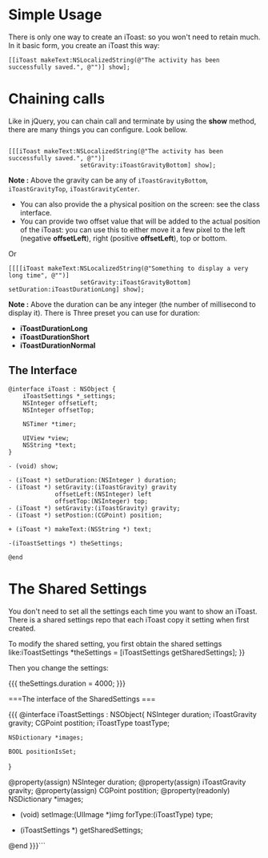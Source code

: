 # Simple Usage #

There is only one way to create an iToast: so you won't need to retain much. In it basic form, you create an iToast this way:

```
[[iToast makeText:NSLocalizedString(@"The activity has been successfully saved.", @"")] show];
```


# Chaining calls #
Like in jQuery, you can chain call and terminate by using the **show** method, there are many things you can configure. Look bellow.

```

[[[iToast makeText:NSLocalizedString(@"The activity has been successfully saved.", @"")] 
					setGravity:iToastGravityBottom] show];

```

**Note :** Above the gravity can be any of `iToastGravityBottom`, `iToastGravityTop`, `iToastGravityCenter`.

  * You can also provide the a physical position on the screen: see the class interface.
  * You can provide two offset value that will be added to the actual position of the iToast: you can use this to either move it a few pixel to the left (negative **offsetLeft**), right (positive **offsetLeft**), top or bottom.

Or

```
[[[[iToast makeText:NSLocalizedString(@"Something to display a very long time", @"")] 
					setGravity:iToastGravityBottom] setDuration:iToastDurationLong] show];
```

**Note :** Above the duration can be any integer (the number of millisecond to display it). There is Three preset you can use for duration:

  * **iToastDurationLong**
  * **iToastDurationShort**
  * **iToastDurationNormal**

## The Interface ##

```
@interface iToast : NSObject {
	iToastSettings *_settings;
	NSInteger offsetLeft;
	NSInteger offsetTop;
	
	NSTimer *timer;
	
	UIView *view;
	NSString *text;
}

- (void) show;

- (iToast *) setDuration:(NSInteger ) duration;
- (iToast *) setGravity:(iToastGravity) gravity 
			 offsetLeft:(NSInteger) left
			 offsetTop:(NSInteger) top;
- (iToast *) setGravity:(iToastGravity) gravity;
- (iToast *) setPostion:(CGPoint) position;

+ (iToast *) makeText:(NSString *) text;

-(iToastSettings *) theSettings;

@end

```

# The Shared Settings #

You don't need to set all the settings each time you want to show an iToast. There is a shared settings repo that each iToast copy it setting when first created.

To modify the shared setting, you first obtain the shared settings like:iToastSettings *theSettings = [iToastSettings getSharedSettings];
}}

Then you change the settings:

{{{
theSettings.duration = 4000;
}}}

===The interface of the SharedSettings ===

{{{
@interface iToastSettings : NSObject<NSCopying>{
	NSInteger duration;
	iToastGravity gravity;
	CGPoint postition;
	iToastType toastType;
	
	NSDictionary *images;
	
	BOOL positionIsSet;
}


@property(assign) NSInteger duration;
@property(assign) iToastGravity gravity;
@property(assign) CGPoint postition;
@property(readonly) NSDictionary *images;


- (void) setImage:(UIImage *)img forType:(iToastType) type;
+ (iToastSettings *) getSharedSettings;
						  
@end
}}}```